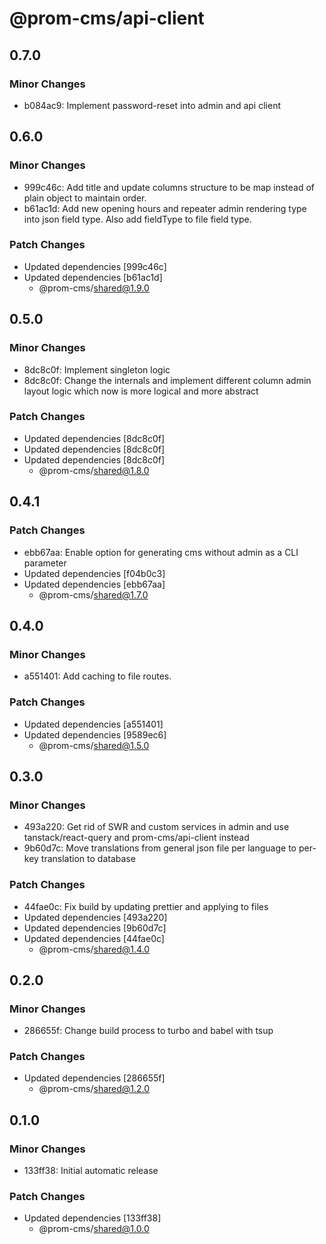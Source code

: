 # @prom-cms/api-client

## 0.7.0

### Minor Changes

- b084ac9: Implement password-reset into admin and api client

## 0.6.0

### Minor Changes

- 999c46c: Add title and update columns structure to be map instead of plain object to maintain order.
- b61ac1d: Add new opening hours and repeater admin rendering type into json field type. Also add fieldType to file field type.

### Patch Changes

- Updated dependencies [999c46c]
- Updated dependencies [b61ac1d]
  - @prom-cms/shared@1.9.0

## 0.5.0

### Minor Changes

- 8dc8c0f: Implement singleton logic
- 8dc8c0f: Change the internals and implement different column admin layout logic which now is more logical and more abstract

### Patch Changes

- Updated dependencies [8dc8c0f]
- Updated dependencies [8dc8c0f]
- Updated dependencies [8dc8c0f]
  - @prom-cms/shared@1.8.0

## 0.4.1

### Patch Changes

- ebb67aa: Enable option for generating cms without admin as a CLI parameter
- Updated dependencies [f04b0c3]
- Updated dependencies [ebb67aa]
  - @prom-cms/shared@1.7.0

## 0.4.0

### Minor Changes

- a551401: Add caching to file routes.

### Patch Changes

- Updated dependencies [a551401]
- Updated dependencies [9589ec6]
  - @prom-cms/shared@1.5.0

## 0.3.0

### Minor Changes

- 493a220: Get rid of SWR and custom services in admin and use tanstack/react-query and prom-cms/api-client instead
- 9b60d7c: Move translations from general json file per language to per-key translation to database

### Patch Changes

- 44fae0c: Fix build by updating prettier and applying to files
- Updated dependencies [493a220]
- Updated dependencies [9b60d7c]
- Updated dependencies [44fae0c]
  - @prom-cms/shared@1.4.0

## 0.2.0

### Minor Changes

- 286655f: Change build process to turbo and babel with tsup

### Patch Changes

- Updated dependencies [286655f]
  - @prom-cms/shared@1.2.0

## 0.1.0

### Minor Changes

- 133ff38: Initial automatic release

### Patch Changes

- Updated dependencies [133ff38]
  - @prom-cms/shared@1.0.0
